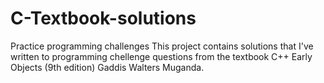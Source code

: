 # C-Textbook-solutions
Practice programming challenges
This project contains solutions that I've written to programming chellenge questions from the textbook C++ Early Objects (9th edition) Gaddis Walters Muganda. 
